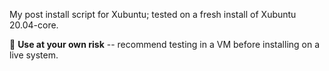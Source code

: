 My post install script for Xubuntu; tested on a fresh install of Xubuntu 20.04-core.  

:loudspeaker:  **Use at your own risk** -- recommend testing in a VM before installing on a live system.
